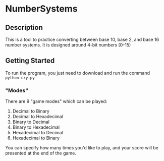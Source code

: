 # NumberSystems
 
## Description
This is a tool to practice converting between base 10, base 2, and base 16 number systems. It is designed around 4-bit numbers (0-15)

## Getting Started
To run the program, you just need to download and run the command `python cry.py`

### "Modes"
There are 9 "game modes" which can be played:
1. Decimal to Binary
2. Decimal to Hexadecimal
3. Binary to Decimal
4. Binary to Hexadecimal
5. Hexadecimal to Decimal
6. Hexadecimal to Binary

You can specify how many times you'd like to play, and your score will be presented at the end of the game.
